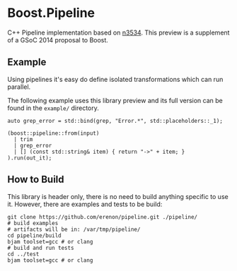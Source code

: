 Boost.Pipeline
==============

C++ Pipeline implementation based on [n3534][0]. 
This preview is a supplement of a GSoC 2014 proposal to Boost.


Example
-------

Using pipelines it's easy do define isolated transformations which can run parallel.

The following example uses this library preview and its full version can be found in the `example/` directory.

    auto grep_error = std::bind(grep, "Error.*", std::placeholders::_1);

    (boost::pipeline::from(input)
      | trim
      | grep_error
      | [] (const std::string& item) { return "->" + item; }
    ).run(out_it);
  
  
How to Build
------------

This library is header only, there is no need to build anything specific to use it.
However, there are examples and tests to be build:

    git clone https://github.com/erenon/pipeline.git ./pipeline/
    # build examples
    # artifacts will be in: /var/tmp/pipeline/
    cd pipeline/build
    bjam toolset=gcc # or clang
    # build and run tests
    cd ../test
    bjam toolset=gcc # or clang

[0]: http://www.open-std.org/jtc1/sc22/wg21/docs/papers/2013/n3534.html
